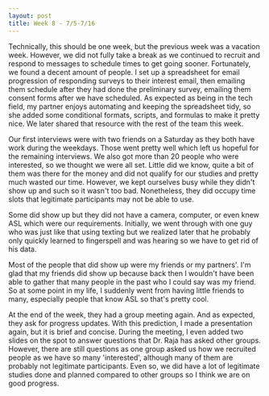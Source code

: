 ```yaml
---
layout: post
title: Week 8 - 7/5-7/16
---
```


Technically, this should be one week, but the previous week was a vacation week. However, we did not fully take a break as we continued to recruit and respond to messages to schedule times to get going sooner. Fortunately, we found a decent amount of people. I set up a spreadsheet for email progression of responding surveys to their interest email, then emailing them schedule after they had done the preliminary survey, emailing them consent forms after we have scheduled. As expected as being in the tech field, my partner enjoys automating and keeping the spreadsheet tidy, so she added some conditional formats, scripts, and formulas to make it pretty nice. We later shared that resource with the rest of the team this week.

Our first interviews were with two friends on a Saturday as they both have work during the weekdays. Those went pretty well which left us hopeful for the remaining interviews. We also got more than 20 people who were interested, so we thought we were all set. Little did we know, quite a bit of them was there for the money and did not qualify for our studies and pretty much wasted our time. However, we kept ourselves busy while they didn't show up and such so it wasn't too bad. Nonetheless, they did occupy time slots that legitimate participants may not be able to use.

Some did show up but they did not have a camera, computer, or even knew ASL which were our requirements. Initially, we went through with one guy who was just like that using texting but we realized later that he probably only quickly learned to fingerspell and was hearing so we have to get rid of his data.

Most of the people that did show up were my friends or my partners'. I'm glad that my friends did show up because back then I wouldn't have been able to gather that many people in the past who I could say was my friend. So at some point in my life, I suddenly went from having little friends to many, especially people that know ASL so that's pretty cool.

At the end of the week, they had a group meeting again. And as expected, they ask for progress updates. With this prediction, I made a presentation again, but it is brief and concise. During the meeting, I even added two slides on the spot to answer questions that Dr. Raja has asked other groups. However, there are still questions as one group asked us how we recruited people as we have so many 'interested', although many of them are probably not legitimate participants. Even so, we did have a lot of legitimate studies done and planned compared to other groups so I think we are on good progress.
